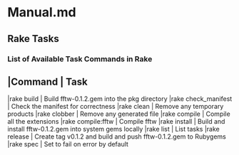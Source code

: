 # Manual.md

## Rake Tasks

### List of Available Task Commands in Rake

|Command              | Task
--------------------------------------------------------------------------------------------
|rake build           | Build fftw-0.1.2.gem into the pkg directory                             |rake check_manifest  | Check the manifest for correctness                                         |rake clean           | Remove any temporary products                                              |rake clobber         | Remove any generated file
|rake compile         | Compile all the extensions
|rake compile:fftw    | Compile fftw
|rake install         | Build and install fftw-0.1.2.gem into system gems locally
|rake list            | List tasks
|rake release         | Create tag v0.1.2 and build and push fftw-0.1.2.gem to Rubygems
|rake spec            | Set to fail on error by default
